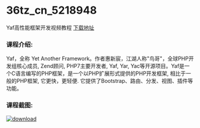 # 36tz_cn_5218948
Yaf高性能框架开发视频教程
[下载地址](http://www.36tz.cn/article/5218948 "下载地址")
### 课程介绍:
Yaf，全称 Yet Another Framework。作者惠新宸，江湖人称"鸟哥"，全球PHP开发组核心成员, Zend顾问, PHP7主要开发者, Yaf, Yar, Yac等开源项目。Yaf是一个C语言编写的PHP框架，是一个以PHP扩展形式提供的PHP开发框架, 相比于一般的PHP框架, 它更快，更轻便. 它提供了Bootstrap、路由、分发、视图、插件等功能。

### 课程截图:
[![download](http://36tz.cn/muke_img/2021_03_2-45.png "下载地址")](http://www.36tz.cn "下载地址")
